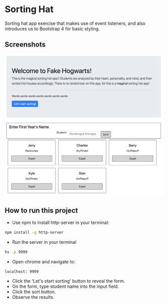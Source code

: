 # Sorting Hat

Sorting hat app exercise that makes use of event listeners, and also introduces us to Bootstrap 4 for basic styling.

## Screenshots
![main screen shot](./screenshots/sorting.png)

## How to run this project
* Use npm to install http-server in your terminal:
```sh
npm install -g http-server
```
* Run the server in your terminal
```sh
hs -p 9999
```
* Open chrome and navigate to:
```
localhost: 9999
```
* Click the 'Let's start sorting' button to reveal the form.
* On the form, type student name into the input field.
* Click the sort button.
* Observe the results.
